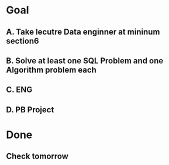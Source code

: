 # Goal
## A. Take lecutre Data enginner at mininum section6  
## B. Solve at least one SQL Problem and one Algorithm problem each
## C. ENG 
## D. PB Project

# Done
## Check tomorrow

